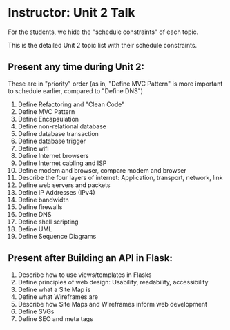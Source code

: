 # Instructor: Unit 2 Talk

For the students, we hide the "schedule constraints" of each topic.

This is the detailed Unit 2 topic list with their schedule constraints.

## Present any time during Unit 2:

These are in "priority" order (as in, "Define MVC Pattern" is more important to schedule earlier, compared to "Define DNS")

1. Define Refactoring and "Clean Code"
1. Define MVC Pattern
1. Define Encapsulation
1. Define non-relational database
1. Define database transaction
1. Define database trigger
1. Define wifi
1. Define Internet browsers
1. Define Internet cabling and ISP
1. Define modem and browser, compare modem and browser
1. Describe the four layers of internet: Application, transport, network, link
1. Define web servers and packets
1. Define IP Addresses (IPv4)
1. Define bandwidth
1. Define firewalls
1. Define DNS
1. Define shell scripting
1. Define UML
1. Define Sequence Diagrams

## Present after Building an API in Flask:

1. Describe how to use views/templates in Flasks
1. Define principles of web design: Usability, readability, accessibility
1. Define what a Site Map is
1. Define what Wireframes are
1. Describe how Site Maps and Wireframes inform web development
1. Define SVGs
1. Define SEO and meta tags




